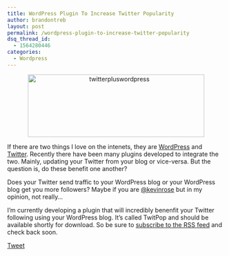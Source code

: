 ```yaml
---
title: WordPress Plugin To Increase Twitter Popularity
author: brandontreb
layout: post
permalink: /wordpress-plugin-to-increase-twitter-popularity
dsq_thread_id:
  - 1564280446
categories:
  - Wordpress
---
```

<p style="text-align: center;">
  <a href="http://brandontreb.com/wp-content/uploads/2009/03/twitterpluswordpress.png"><img class="size-full wp-image-174 aligncenter" title="twitterpluswordpress" src="http://brandontreb.com/wp-content/uploads/2009/03/twitterpluswordpress.png" alt="twitterpluswordpress" width="409" height="145" /></a>
</p>

<p style="text-align: left;">
  <p style="text-align: left;">
    If there are two things I love on the intenets, they are <a href="http://wordpress.org">WordPress</a> and <a href="http://twitter.com/brandontreb">Twitter</a>. Recently there have been many plugins developed to integrate the two. Mainly, updating your Twitter from your blog or vice-versa. But the question is, do these benefit one another?
  </p>
  
  <p style="text-align: left;">
    Does your Twitter send traffic to your WordPress blog or your WordPress blog get you more followers? Maybe if you are <a href="http://twitter.com/kevinrose">@kevinrose</a> but in my opinion, not really&#8230;
  </p>
  
  <p style="text-align: left;">
    I&#8217;m currently developing a plugin that will incredibly benenfit your Twitter following using your WordPress blog. It&#8217;s called TwitPop and should be available shortly for download. So be sure to <a href="http://feeds2.feedburner.com/brandontreb">subscribe to the RSS feed</a> and check back soon.
  </p>
  
  <div style="">
    <a href="http://twitter.com/share" class="twitter-share-button" data-count="horizontal" data-text="WordPress Plugin To Increase Twitter Popularity" data-url="http://brandontreb.com/wordpress-plugin-to-increase-twitter-popularity"  data-via="brandontreb" data-related="brandontreb:">Tweet</a>
  </div>